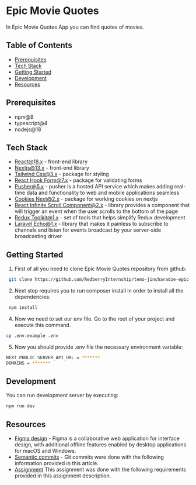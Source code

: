 # Epic Movie Quotes

In Epic Movie Quotes App you can find quotes of movies.

##

## Table of Contents

- [Prerequisites](#prerequisites)
- [Tech Stack](#tech-stack)
- [Getting Started](#getting-started)
- [Development](#development)
- [Resources](#resources)

##

## Prerequisites

- npm@8
- typescript@4
- nodejs@18

##

## Tech Stack

- [React@18.x](https://reactjs.org/) - front-end library
- [Nextjs@13.x](https://nextjs.org/) - front-end library
- [Tailwind Css@3.x](https://tailwindcss.com/docs/installation) - package for styling
- [React Hook Form@7.x](https://legacy.react-hook-form.com/) - package for validating forms
- [Pusher@5.x](https://pusher.com/) - pusher is a hosted API service which makes adding real-time data and functionality to web and mobile applications seamless
- [Cookies Next@2.x](https://www.npmjs.com/package/cookies-next) - package for working cookies on nextjs
- [React Infinite Scroll Component@2.x](https://www.npmjs.com/package/react-infinite-scroll-component) - library provides a component that will trigger an event when the user scrolls to the bottom of the page
- [Redux Toolkit@1.x](https://redux-toolkit.js.org/) - set of tools that helps simplify Redux development
- [Laravel Echo@1.x](https://www.npmjs.com/package/laravel-echo) - library that makes it painless to subscribe to channels and listen for events broadcast by your server-side broadcasting driver

##

## Getting Started

1. First of all you need to clone Epic Movie Quotes repository from github:

```bash
 git clone https://github.com/RedberryInternship/temo-jincharadze-epic-movie-quotes-front.git

```

2. Next step requires you to run composer install in order to install all the dependencies:

```bash
 npm install
```

4. Now we need to set our env file. Go to the root of your project and execute this command.

```bash
cp .env.example .env
```

5. Now you should provide .env file the necessary environment variable:

```bash
NEXT_PUBLIC_SERVER_API_URL = *******
DOMAINS = *******

```

##

## Development

You can run development server by executing:

```bash
npm run dev
```

##

## Resources

- [Figma design](https://www.figma.com/file/5uMXCg3itJwpzh9cVIK3hA/Movie-Quotes-Bootcamp-assignment?node-id=5134%3A33290&t=g8Re9fGoWibBsQsL-0) - Figma is a collaborative web application for interface design, with additional offline features enabled by desktop applications for macOS and Windows.
- [Semantic commits](https://redberry.gitbook.io/resources/other/git-is-semantikuri-komitebi) - Git commits were done with the following information provided in this article.
- [Assignment](https://redberry.gitbook.io/assignment-iv-movie-quotes-1/) This assignment was done with the following requirements provided in this assignment description.

